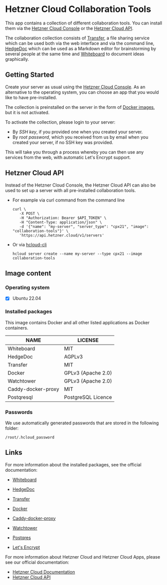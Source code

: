 # Hetzner Cloud Collaboration Tools

This app contains a collection of different collaboration tools.
You can install them via the [Hetzner Cloud Console](https://console.hetzner.cloud) or the [Hetzner Cloud API](https://docs.hetzner.cloud/#servers-create-a-server).

The collaboration collection consists of [Transfer](https://transfer.sh/), a file sharing service which can be used both via the web interface and via the command line, [HedgeDoc](https://hedgedoc.org/) which can be used as a Markdown editor for brainstorming by several people at the same time and [Whiteboard](https://github.com/cracker0dks/whiteboard) to document ideas graphically.

## Getting Started

Create your server as usual using the [Hetzner Cloud Console](https://console.hetzner.cloud). As an alternative to the operating system, you can choose an app that you would like to have pre-installed.

The collection is preinstalled on the server in the form of [Docker images](https://www.docker.com/), but it is not activated.

To activate the collection, please login to your server:

- By _SSH key_, if you provided one when you created your server.
- By _root password_, which you received from us by email when you created your server, if no SSH key was provided.

This will take you through a process whereby you can then use any services from the web, with automatic Let's Encrypt support.

## Hetzner Cloud API

Instead of the Hetzner Cloud Console, the Hetzner Cloud API can also be used to set up a server with all pre-installed collaboration tools.

- For example via curl command from the command line

  ```
  curl \
     -X POST \
     -H "Authorization: Bearer $API_TOKEN" \
     -H "Content-Type: application/json" \
     -d '{"name": "my-server", "server_type": "cpx21", "image": "collaboration-tools"}' \
     'https://api.hetzner.cloud/v1/servers'
  ```

- Or via [hcloud-cli](https://github.com/hetznercloud/cli)

  ```
  hcloud server create --name my-server --type cpx21 --image collaboration-tools
  ```

## Image content

### Operating system

- [x] Ubuntu 22.04

### Installed packages

This image contains Docker and all other listed applications as Docker containers.

| NAME               | LICENSE            |
| ------------------ | ------------------ |
| Whiteboard         | MIT                |
| HedgeDoc           | AGPLv3             |
| Transfer           | MIT                |
| Docker             | GPLv3 (Apache 2.0) |
| Watchtower         | GPLv3 (Apache 2.0) |
| Caddy-docker-proxy | MIT                |
| Postqresql         | PostgreSQL Licence |

### Passwords

We use automatically generated passwords that are stored in the following folder:

```
/root/.hcloud_password
```

## Links

For more information about the installed packages, see the official documentation:

- [Whiteboard](https://github.com/cracker0dks/whiteboard)
- [HedgeDoc](https://hedgedoc.org/)
- [Transfer](https://transfer.sh/)
- [Docker](https://www.docker.com/)
- [Caddy-docker-proxy](https://github.com/lucaslorentz/caddy-docker-proxy/)
- [Watchtower](https://containrrr.dev/watchtower/)
- [Postqres](https://www.postgresql.org/)

- [Let's Encrypt](https://letsencrypt.org/de/docs/)

For more information about Hetzner Cloud and Hetzner Cloud Apps, please see our official documentation:

- [Hetzner Cloud Documentation](https://docs.hetzner.com/de/cloud/)
- [Hetzner Cloud API](https://docs.hetzner.cloud/)
